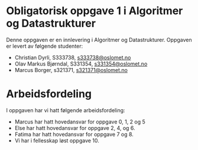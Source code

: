 # Obligatorisk oppgave 1 i Algoritmer og Datastrukturer

Denne oppgaven er en innlevering i Algoritmer og Datastrukturer. 
Oppgaven er levert av følgende studenter:
* Christian Dyrli, S333738, s333738@oslomet.no
* Olav Markus Bjørndal, S331354, s331354@oslomet.no
* Marcus Borger, s321371, s321371@oslomet.no

# Arbeidsfordeling

I oppgaven har vi hatt følgende arbeidsfordeling:
* Marcus har hatt hovedansvar for oppgave 0, 1, 2 og 5
* Else har hatt hovedansvar for oppgave 2, 4, og 6. 
* Fatima har hatt hovedansvar for oppgave 7 og 8. 
* Vi har i fellesskap løst oppgave 10. 


